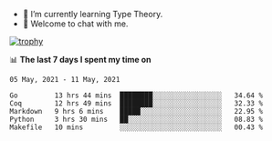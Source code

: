 <!--
### Hi there 👋

- 🤔 I was learning formal verification with Coq formally, but want to **build things** now.
- 😬 I am broadly interested in **computer systems** and **programming languages** (just a beginner 🥺).
- 🤩 (I hope I can) code for fun!

<img src="https://github-readme-stats.vercel.app/api?username=xxchan&show_icons=true&icon_color=0366d6&text_color=24292e&bg_color=ffffff&hide_title=true" />

---
-->


- 🌱 I’m currently learning Type Theory.
- 💬 Welcome to chat with me.


[![trophy](https://github-profile-trophy.vercel.app/?username=xxchan&theme=flat)](https://github.com/xxchan)


📊 **The last 7 days I spent my time on** 

<!--START_SECTION:waka-->
```text
05 May, 2021 - 11 May, 2021

Go         13 hrs 44 mins  ████████░░░░░░░░░░░░░░░░░   34.64 % 
Coq        12 hrs 49 mins  ████████░░░░░░░░░░░░░░░░░   32.33 % 
Markdown   9 hrs 6 mins    █████░░░░░░░░░░░░░░░░░░░░   22.95 % 
Python     3 hrs 30 mins   ██░░░░░░░░░░░░░░░░░░░░░░░   08.83 % 
Makefile   10 mins         ░░░░░░░░░░░░░░░░░░░░░░░░░   00.43 %
```
<!--END_SECTION:waka-->

<!--
**xxchan/xxchan** is a ✨ _special_ ✨ repository because its `README.md` (this file) appears on your GitHub profile.

Here are some ideas to get you started:

- 🔭 I’m currently working on ...
- 🌱 I’m currently learning ...
- 👯 I’m looking to collaborate on ...
- 🤔 I’m looking for help with ...
- 💬 Ask me about ...
- 📫 How to reach me: ...
- 😄 Pronouns: ...
- ⚡ Fun fact: ...
-->
